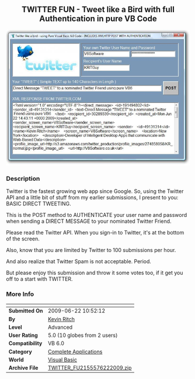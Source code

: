 ﻿<div align="center">

## TWITTER FUN \- Tweet like a Bird with full Authentication in pure VB Code

<img src="PIC200962211489888.jpg">
</div>

### Description

Twitter is the fastest growing web app since Google. So, using the Twitter API and a little bit of stuff from my earlier submissions, I present to you: BASIC DIRECT TWEETING.

This is the POST method to AUTHENTICATE your user name and password when sending a DIRECT MESSAGE to your nominated Twitter Friend.

Please read the Twitter API. When you sign-in to Twitter, it's at the bottom of the screen.

Also, know that you are limited by Twitter to 100 submissions per hour.

And also realize that Twitter Spam is not acceptable. Period.

But please enjoy this submission and throw it some votes too, if it get you off to a start with TWITTER.
 
### More Info
 


<span>             |<span>
---                |---
**Submitted On**   |2009-06-22 10:52:12
**By**             |[Kevin Ritch](https://github.com/Planet-Source-Code/PSCIndex/blob/master/ByAuthor/kevin-ritch.md)
**Level**          |Advanced
**User Rating**    |5.0 (10 globes from 2 users)
**Compatibility**  |VB 6\.0
**Category**       |[Complete Applications](https://github.com/Planet-Source-Code/PSCIndex/blob/master/ByCategory/complete-applications__1-27.md)
**World**          |[Visual Basic](https://github.com/Planet-Source-Code/PSCIndex/blob/master/ByWorld/visual-basic.md)
**Archive File**   |[TWITTER\_FU2155576222009\.zip](https://github.com/Planet-Source-Code/kevin-ritch-twitter-fun-tweet-like-a-bird-with-full-authentication-in-pure-vb-code__1-72198/archive/master.zip)








